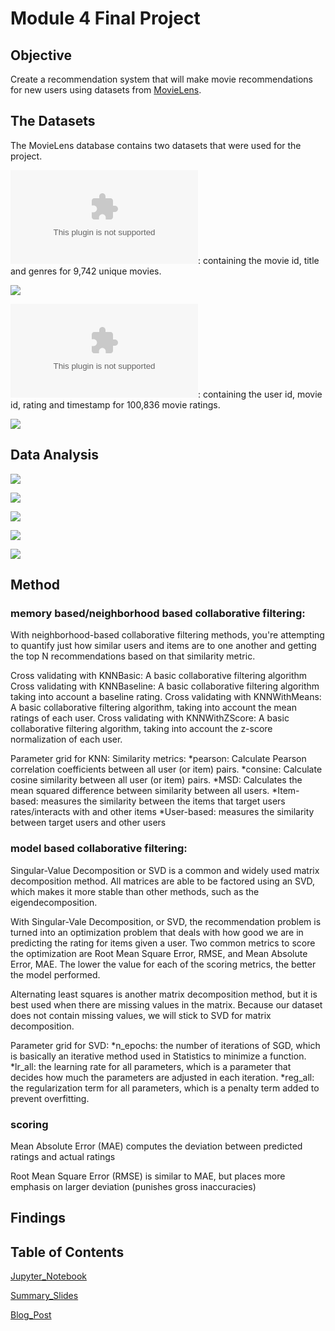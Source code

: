 # Module 4 Final Project

## Objective

Create a recommendation system that will make movie recommendations for new users using datasets from [MovieLens](https://grouplens.org/datasets/movielens/latest/).


## The Datasets

The MovieLens database contains two datasets that were used for the project. 

![movies.csv](movies.csv): containing the movie id, title and genres for 9,742 unique movies. 

![](images/movies_df.head.png)


![ratings.csv](ratings.csv): containing the user id, movie id, rating and timestamp for 100,836 movie ratings. 

![](images/ratings_df.head.png)


## Data Analysis

![](images/movie_count_per_genre.png)

![](images/average_rating_per_genre.png)

![](images/ratings_boxplot_by_genre.png)

![](images/most_frequently_rated_movies.png)

![](images/movie_count_per_rating.png)


## Method

### memory based/neighborhood based collaborative filtering:

With neighborhood-based collaborative filtering methods, you're attempting to quantify just how similar users and items are to one another and getting the top N recommendations based on that similarity metric.

Cross validating with KNNBasic: A basic collaborative filtering algorithm
Cross validating with KNNBaseline: A basic collaborative filtering algorithm taking into account a baseline rating.
Cross validating with KNNWithMeans: A basic collaborative filtering algorithm, taking into account the mean ratings of each user.
Cross validating with KNNWithZScore: A basic collaborative filtering algorithm, taking into account the z-score normalization of each user.

Parameter grid for KNN: 
Similarity metrics: 
    *pearson: Calculate Pearson correlation coefficients between all user (or item) pairs. 
    *consine: Calculate cosine similarity between all user (or item) pairs. 
    *MSD: Calculates the mean squared difference between similarity between all users. 
    *Item-based: measures the similarity between the items that target users rates/interacts with and other items 
    *User-based: measures the similarity between target users and other users

### model based collaborative filtering: 

Singular-Value Decomposition or SVD is a common and widely used matrix decomposition method. All matrices are able to be factored using an SVD, which makes it more stable than other methods, such as the eigendecomposition.

With Singular-Vale Decomposition, or SVD, the recommendation problem is turned into an optimization problem that deals with how good we are in predicting the rating for items given a user. Two common metrics to score the optimization are Root Mean Square Error, RMSE, and Mean Absolute Error, MAE. The lower the value for each of the scoring metrics, the better the model performed.

Alternating least squares is another matrix decomposition method, but it is best used when there are missing values in the matrix. Because our dataset does not contain missing values, we will stick to SVD for matrix decomposition. 

Parameter grid for SVD: 
    *n_epochs: the number of iterations of SGD, which is basically an iterative method used in Statistics to minimize a function.
    *lr_all: the learning rate for all parameters, which is a parameter that decides how much the parameters are adjusted in each iteration.
    *reg_all: the regularization term for all parameters, which is a penalty term added to prevent overfitting.
    
### scoring

Mean Absolute Error (MAE) computes the deviation between predicted ratings and actual ratings

Root Mean Square Error (RMSE) is similar to MAE, but places more emphasis on larger deviation (punishes gross inaccuracies)

## Findings

## Table of Contents

[Jupyter_Notebook](RecSystem.ipynb)

[Summary_Slides]()

[Blog_Post](https://medium.com/@stacyshingleton/movie-recommendations-65aa0566215c)
